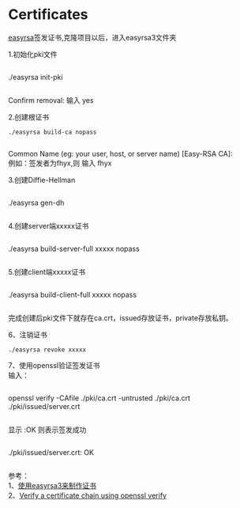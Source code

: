 Certificates
====
[easyrsa](https://github.com/OpenVPN/easy-rsa)签发证书,克隆项目以后，进入easyrsa3文件夹   

1.初始化pki文件

```
```
./easyrsa init-pki
```
```
Confirm removal: 输入 yes  

2.创建根证书

```
./easyrsa build-ca nopass
```
```
```
Common Name (eg: your user, host, or server name) [Easy-RSA CA]:  
例如：签发者为fhyx,则 输入 fhyx  

3.创建Diffie-Hellman

```
```
./easyrsa gen-dh
```
```

4.创建server端xxxxx证书

```
```
./easyrsa build-server-full xxxxx nopass
```
```

5.创建client端xxxxx证书

```
```
./easyrsa build-client-full xxxxx nopass
```
```

完成创建后pki文件下就存在ca.crt，issued存放证书，private存放私钥。  


6、注销证书 
```
./easyrsa revoke xxxxx
```

7、使用openssl验证签发证书  
输入：  
```
```
openssl verify -CAfile ./pki/ca.crt -untrusted ./pki/ca.crt ./pki/issued/server.crt 
```
```
显示 :OK 则表示签发成功  
```
```
./pki/issued/server.crt: OK 
```
```



参考：  
1、[使用easyrsa3来制作证书](https://www.iteye.com/blog/openwrt-2305318)  
2、[Verify a certificate chain using openssl verify](https://stackoverflow.com/questions/25482199/verify-a-certificate-chain-using-openssl-verify)

